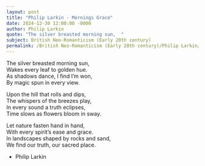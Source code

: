 ```yaml
---
layout: post
title: "Philip Larkin - Mornings Grace"
date: 2024-12-30 12:00:00 -0000
author: Philip Larkin
quote: "The silver breasted morning sun,  "
subject: British Neo-Romanticism (Early 20th century)
permalink: /British Neo-Romanticism (Early 20th century)/Philip Larkin/Philip Larkin - Mornings Grace
---
```


The silver breasted morning sun,  
Wakes every leaf to golden hue.  
As shadows dance, I find I’m won,  
By magic spun in every view.

Upon the hill that rolls and dips,  
The whispers of the breezes play,  
In every sound a truth eclipses,  
Time slows as flowers bloom in sway.

Let nature fasten hand in hand,  
With every spirit’s ease and grace.  
In landscapes shaped by rocks and sand,  
We find our truth, our sacred place.


- Philip Larkin
